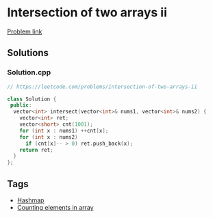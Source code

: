 # Intersection of two arrays ii

[Problem link](https://leetcode.com/problems/intersection-of-two-arrays-ii)

## Solutions


### Solution.cpp
```cpp
// https://leetcode.com/problems/intersection-of-two-arrays-ii

class Solution {
 public:
  vector<int> intersect(vector<int>& nums1, vector<int>& nums2) {
    vector<int> ret;
    vector<short> cnt(1001);
    for (int x : nums1) ++cnt[x];
    for (int x : nums2)
      if (cnt[x]-- > 0) ret.push_back(x);
    return ret;
  }
};
```
## Tags

* [Hashmap](/Collections/hashmap.md#hashmap)
* [Counting elements in array](/Collections/counting-elements-in-array.md#counting-elements-in-array)
